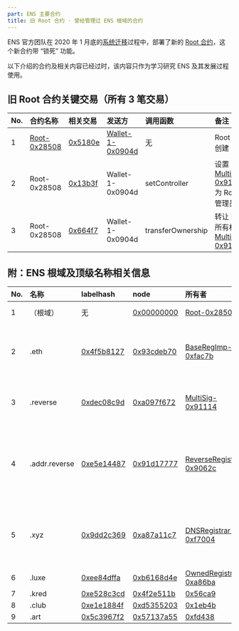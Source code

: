 ```yaml
---
part: ENS 主要合约
title: 旧 Root 合约 - 曾经管理过 ENS 根域的合约
---
```


ENS 官方团队在 2020 年 1 月底的[系统迁移](/docs/ens-migration-february-2020/technical-description.html)过程中，部署了新的 [Root 合约](https://cn.etherscan.com/address/0xab528d626ec275e3fad363ff1393a41f581c5897#code)，这个新合约带 “锁死” 功能。

以下介绍的合约及相关内容已经过时，该内容只作为学习研究 ENS 及其发展过程使用。

## 旧 Root 合约关键交易（所有 3 笔交易）

| No. | 合约名称 | 相关交易 | 发送方 | 调用函数 | 备注 |
| :--- | :--- | :--- | :--- | :--- | :--- |
| 1 | [Root-0x28508](https://cn.etherscan.com/address/0x285088c75a8508664ad77df63e2d60a408e5284a#code) | [0x5180e](https://cn.etherscan.com/tx/0x5180eb518fe63bb0b5fe22ed4ad21b4e2eb1cc1caddce9d6089007905742f811 "May-30-2019 11:47:02 PM") | [Wallet-1-0x0904d](https://cn.etherscan.com/address/0x0904dac3347ea47d208f3fd67402d039a3b99859) | 无 | Root 合约创建 |
| 2 | Root-0x28508 | [0x13b3f](https://cn.etherscan.com/tx/0x13b3f93c7b373e39b757d463cac6f9cb496be0cc1cb45214bb24113e2ab48a74 "May-30-2019 11:53:18 PM") | Wallet-1-0x0904d | setController | 设置 [MultiSig-0x91114](https://cn.etherscan.com/address/0x911143d946ba5d467bfc476491fdb235fef4d667) 为 Root 管理员 |
| 3 | Root-0x28508 | [0x664f7](https://cn.etherscan.com/tx/0x664f7946eb29fe3109bdb43bc049273581fc9bdd1316d5b9433178b97f507d6c "May-30-2019 11:53:41 PM") | Wallet-1-0x0904d | transferOwnership | 转让 Root 所有权至 [MultiSig-0x91114](https://cn.etherscan.com/address/0x911143d946ba5d467bfc476491fdb235fef4d667) |

## 附：ENS 根域及顶级名称相关信息

| No. | 名称 | labelhash | node | 所有者 | 备注 |
| :--- | :--- | :--- | :--- | :--- | :--- |
| 1 | （根域） | 无 | [0x00000000](#0x0000000000000000000000000000000000000000000000000000000000000000) | [Root-0x28508](https://cn.etherscan.com/address/0x285088c75a8508664ad77df63e2d60a408e5284a#code) | ENS 根域 |
| 2 | .eth | [0x4f5b8127](#0x4f5b812789fc606be1b3b16908db13fc7a9adf7ca72641f84d75b47069d3d7f0) | [0x93cdeb70](#0x93cdeb708b7545dc668eb9280176169d1c33cfd8ed6f04690a0bcc88a93fc4ae) | [BaseRegImp-0xfac7b](https://cn.etherscan.com/address/0xfac7bea255a6990f749363002136af6556b31e04#code) | 以太坊原生顶级名称 |
| 3 | .reverse | [0xdec08c9d](#0xdec08c9dbbdd0890e300eb5062089b2d4b1c40e3673bbccb5423f7b37dcf9a9c) | [0xa097f672](#0xa097f6721ce401e757d1223a763fef49b8b5f90bb18567ddb86fd205dff71d34) | [MultiSig-0x91114](https://cn.etherscan.com/address/0x911143d946ba5d467bfc476491fdb235fef4d667#code) | 反向解析顶级名称 |
| 4 | .addr.reverse | [0xe5e14487](#0xe5e14487b78f85faa6e1808e89246cf57dd34831548ff2e6097380d98db2504a) | [0x91d17777](#0x91d1777781884d03a6757a803996e38de2a42967fb37eeaca72729271025a9e2) | [ReverseRegistrar-0x9062c](https://cn.etherscan.com/address/0x9062c0a6dbd6108336bcbe4593a3d1ce05512069#code) | 用于设置反向解析的二级名称 |
| 5 | .xyz | [0x9dd2c369](#0x9dd2c369a187b4e6b9c402f030e50743e619301ea62aa4c0737d4ef7e10a3d49) | [0xa87a11c7](#0xa87a11c7f15e38a7398517fda2ae1b40d870aa24b34b4b09aa09afc71f2c9d26) | [DNSRegistrar-0xf7004](https://cn.etherscan.com/address/0xf7004095d2d81fe3b5937241c106aace6d6e8e4a#code) | 从 DNS 接入的顶级名称 |
| 6 | .luxe | [0xee84dffa](#0xee84dffab1ae8677065fb36c735dc6a4e040f53be90836b5a5743b6bd981273c) | [0xb6168d4e](#0xb6168d4e6a16769316251939e18834097d5b028bd14398823528e541ac0caa3a) | [OwnedRegistrar-0xa86ba](https://cn.etherscan.com/address/0xa86ba3b6d83139a49b649c05dbb69e0726db69cf#code) | |
| 7 | .kred | [0xe528c3cd](#0xe528c3cd6fdd088c4790dd1fb1db9962d86b4fc900da22c5f459f606ab5bfad2) | [0x4f2e511b](#0x4f2e511b8dd5304e6d9c043002a10e8366c6257f17356787c009cc68e04b78e3) | [0x56ca9](https://cn.etherscan.com/address/0x56ca9514363f68d622931dce1566070f86ce5550) | |
| 8 | .club | [0xe1e1884f](#0xe1e1884f7473923c2fed5da5f5489310ba525a82307b50b511b8963ee9b20113) | [0xd5355203](#0xd53552031df0ddd8f71f29c82a1b2774cca7622b89fe6e927aff0c0ca902f16b) | [0x1eb4b](https://cn.etherscan.com/address/0x1eb4b8506fca65e6b229e346dfbfd349956a66e3) | |
| 9 | .art | [0x5c3967f2](#0x5c3967f2b1d87e07afa360938c88d98d4bf767b9d432ec3eb7ee85774b4faf01) | [0x57137a55](#0x57137a55874a85f753ba591944179c9d5f5b7be9c94d606506fa34450f09e655) | [0xfd438](https://cn.etherscan.com/address/0xfd438c1f260d45387bb1a73fbb7704d3fb09f782#code) | |
